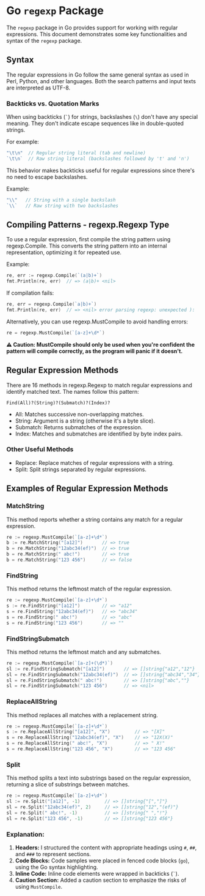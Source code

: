 # Go `regexp` Package

The `regexp` package in Go provides support for working with regular expressions. This document demonstrates some key functionalities and syntax of the `regexp` package.

## Syntax

The regular expressions in Go follow the same general syntax as used in Perl, Python, and other languages. Both the search patterns and input texts are interpreted as UTF-8.

### Backticks vs. Quotation Marks

When using backticks (`` ` ``) for strings, backslashes (`\`) don't have any special meaning. They don't indicate escape sequences like in double-quoted strings.

For example:
```go
"\t\n"  // Regular string literal (tab and newline)
`\t\n`  // Raw string literal (backslashes followed by 't' and 'n')
```

This behavior makes backticks useful for regular expressions since there's no need to escape backslashes.

Example:
```go
"\\"   // String with a single backslash
`\\`   // Raw string with two backslashes
```

## Compiling Patterns - regexp.Regexp Type
To use a regular expression, first compile the string pattern using regexp.Compile. This converts the string pattern into an internal representation, optimizing it for repeated use.

Example:
```go
re, err := regexp.Compile(`(a|b)+`)
fmt.Println(re, err)  // => (a|b)+ <nil>
```

If compilation fails:

```go
re, err = regexp.Compile(`a|b)+`)
fmt.Println(re, err)  // => <nil> error parsing regexp: unexpected ): `a|b)+`
```

Alternatively, you can use regexp.MustCompile to avoid handling errors:

```go
re = regexp.MustCompile(`[a-z]+\d*`)
```

**⚠️ Caution: MustCompile should only be used when you're confident the pattern will compile correctly, as the program will panic if it doesn't.**

## Regular Expression Methods
There are 16 methods in regexp.Regexp to match regular expressions and identify matched text. The names follow this pattern:

`Find(All)?(String)?(Submatch)?(Index)?`

* All: Matches successive non-overlapping matches.
* String: Argument is a string (otherwise it's a byte slice).
* Submatch: Returns submatches of the expression.
* Index: Matches and submatches are identified by byte index pairs.

### Other Useful Methods
* Replace: Replace matches of regular expressions with a string.
* Split: Split strings separated by regular expressions.

## Examples of Regular Expression Methods
### MatchString
This method reports whether a string contains any match for a regular expression.

```go
re := regexp.MustCompile(`[a-z]+\d*`)
b := re.MatchString("[a12]")       // => true
b = re.MatchString("12abc34(ef)")  // => true
b = re.MatchString(" abc!")        // => true
b = re.MatchString("123 456")      // => false
```

### FindString
This method returns the leftmost match of the regular expression.

```go
re := regexp.MustCompile(`[a-z]+\d*`)
s := re.FindString("[a12]")        // => "a12"
s = re.FindString("12abc34(ef)")   // => "abc34"
s = re.FindString(" abc!")         // => "abc"
s = re.FindString("123 456")       // => ""
```

### FindStringSubmatch
This method returns the leftmost match and any submatches.

```go
re := regexp.MustCompile(`[a-z]+(\d*)`)
sl := re.FindStringSubmatch("[a12]")       // => []string{"a12","12"}
sl = re.FindStringSubmatch("12abc34(ef)")  // => []string{"abc34","34"}
sl = re.FindStringSubmatch(" abc!")        // => []string{"abc",""}
sl = re.FindStringSubmatch("123 456")      // => <nil>
```

### ReplaceAllString
This method replaces all matches with a replacement string.

```go
re := regexp.MustCompile(`[a-z]+\d*`)
s := re.ReplaceAllString("[a12]", "X")         // => "[X]"
s = re.ReplaceAllString("12abc34(ef)", "X")    // => "12X(X)"
s = re.ReplaceAllString(" abc!", "X")          // => " X!"
s = re.ReplaceAllString("123 456", "X")        // => "123 456"
```

### Split
This method splits a text into substrings based on the regular expression, returning a slice of substrings between matches.

```go
re := regexp.MustCompile(`[a-z]+\d*`)
sl := re.Split("[a12]", -1)         // => []string{"[","]"}
sl = re.Split("12abc34(ef)", 2)     // => []string{"12","(ef)"}
sl = re.Split(" abc!", -1)          // => []string{" ","!"}
sl = re.Split("123 456", -1)        // => []string{"123 456"}
```

### Explanation:

1. **Headers:** I structured the content with appropriate headings using `#`, `##`, and `###` to represent sections.
2. **Code Blocks:** Code samples were placed in fenced code blocks (```go```), using the Go syntax highlighting.
3. **Inline Code:** Inline code elements were wrapped in backticks (`` ` ``).
4. **Caution Section:** Added a caution section to emphasize the risks of using `MustCompile`.

